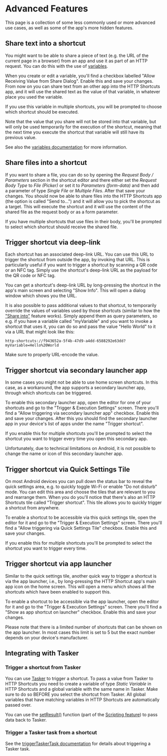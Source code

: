 # Advanced Features

This page is a collection of some less commonly used or more advanced use cases, as well as some of the app's more hidden features.

<a name="share-text"></a>
## Share text into a shortcut

You might want to be able to share a piece of text (e.g. the URL of the current page in a browser) from an app and use it as part of an HTTP request. You can do this with the use of [variables](#variables.md).

When you create or edit a variable, you'll find a checkbox labelled "Allow Receiving Value from Share Dialog". Enable this and save your changes. From now on you can share text from an other app into the HTTP Shortcuts app, and it will use the shared text as the value of that variable, in whatever place you used the variable.

If you use this variable in multiple shortcuts, you will be prompted to choose which shortcut should be executed.

Note that the value that you share will not be stored into that variable, but will only be used temporarily for the execution of the shortcut, meaning that the next time you execute the shortcut that variable will still have its previous value.

See also the [variables documentation](#variables.md#sharing) for more information.

<a name="share-files"></a>
## Share files into a shortcut

If you want to share a file, you can do so by opening the *Request Body / Parameters* section in the shortcut editor and there either set the *Request Body Type* to *File (Picker)* or set it to *Parameters (form-data)* and then add a parameter of type *Single File* or *Multiple Files*. After that save your changes. You should now be able to share files into the HTTP Shortcuts app (the option is called "Send to...") and it will allow you to pick the shortcut as a target. This will execute the shortcut and it will use the content of the shared file as the request body or as a form parameter.

If you have multiple shortcuts that use files in their body, you'll be prompted to select which shortcut should receive the shared file.

<a name="deep-link"></a>
## Trigger shortcut via deep-link

Each shortcut has an associated deep-link URL. You can use this URL to trigger the shortcut from outside the app, by invoking that URL. This is particularly useful if you want to trigger a shortcut by scanning a QR code or an NFC tag. Simply use the shortcut's deep-link URL as the payload for the QR code or NFC tag.

You can get a shortcut's deep-link URL by long-pressing the shortcut in the app's main screen and selecting "Show Info". This will open a dialog window which shows you the URL.

It is also possible to pass additional values to that shortcut, to temporarily override the values of variables used by those shortcuts (similar to how the ["Share into"](#share-text) feature works). Simply append them as query parameters, so e.g. if you have a variable called "myVariable" and you want to invoke a shortcut that uses it, you can do so and pass the value "Hello World" to it via a URL that might look like this:

```
http-shortcuts://f943652a-5f4b-47d9-a4dd-6588292e63dd?myVariable=Hello%20World
```

Make sure to properly URL-encode the value.

## Trigger shortcut via secondary launcher app

In some cases you might not be able to use home screen shortcuts. In this case, as a workaround, the app supports a secondary launcher app, through which shortcuts can be triggered.

To enable this secondary launcher app, open the editor for one of your shortcuts and go to the "Trigger & Execution Settings" screen. There you'll find a "Allow triggering via secondary launcher app" checkbox. Enable this and save your changes. After this you should find the secondary launcher app in your device's list of apps under the name "Trigger shortcut".

If you enable this for multiple shortcuts you'll be prompted to select the shortcut you want to trigger every time you open this secondary app.

Unfortunately, due to technical limitations on Android, it is not possible to change the name or icon of this secondary launcher app.

## Trigger shortcut via Quick Settings Tile

On most Android devices you can pull down the status bar to reveal the quick settings area, e.g. to quickly toggle Wi-Fi or enable "Do not disturb" mode. You can edit this area and choose the tiles that are relevant to you and rearrange them. When you do you'll notice that there's also an HTTP Shortcuts tile called "Trigger shortcut". This tile allows you to quickly trigger a shortcut from anywhere.

To enable a shortcut to be accessible via this quick settings tile, open the editor for it and go to the "Trigger & Execution Settings" screen. There you'll find a "Allow triggering via Quick Settings Tile" checkbox. Enable this and save your changes.

If you enable this for multiple shortcuts you'll be prompted to select the shortcut you want to trigger every time.

## Trigger shortcut via app launcher

Similar to the quick settings tile, another quick way to trigger a shortcut is via the app launcher, i.e., by long-pressing the HTTP Shortcut app's main app icon on the home screen. This will open a menu which shows all the shortcuts which have been enabled to support this.

To enable a shortcut to be accessible via the app launcher, open the editor for it and go to the "Trigger & Execution Settings" screen. There you'll find a "Show as app shortcut on launcher" checkbox. Enable this and save your changes.

Please note that there is a limited number of shortcuts that can be shown on the app launcher. In most cases this limit is set to 5 but the exact number depends on your device's manufacturer.

<a name="integrate-with-tasker"></a>
## Integrating with Tasker

### Trigger a shortcut from Tasker
You can use [Tasker](https://play.google.com/store/apps/details?id=net.dinglisch.android.taskerm) to trigger a shortcut. To pass a value from Tasker to HTTP Shortcuts you need to create a variable of type *Static Variable* in HTTP Shortcuts and a global variable with the same name in Tasker. Make sure to do so BEFORE you select the shortcut from Tasker. All global variables that have matching variables in HTTP Shortcuts are automatically passed over.

You can use the [setResult()](scripting.md#set-result) function (part of the [Scripting feature](scripting.md)) to pass data back to Tasker.

### Trigger a Tasker task from a shortcut

See the [triggerTaskerTask documentation](scripting.md#trigger-tasker-task) for details about triggering a Tasker task.
